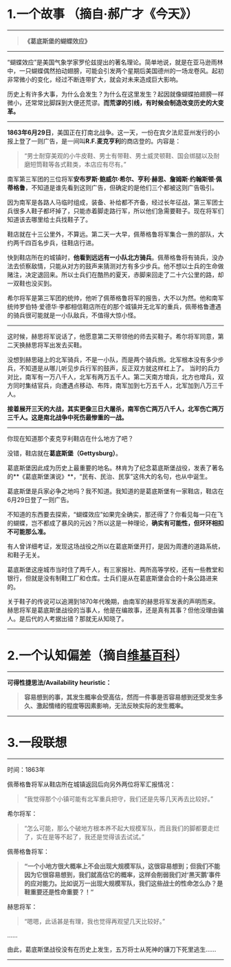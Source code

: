 # 1.一个故事 （摘自·郝广才《今天》）
----------

> **《葛底斯堡的蝴蝶效应》**

----------

 “蝴蝶效应”是美国气象学家罗伦兹提出的著名理论。简单地说，就是在亚马逊雨林中，一只蝴蝶偶然拍动翅膀，可能会引发两个星期后美国德州的一场龙卷风。起初非常微小的变化，经过不断连带扩大，就会对未来造成巨大影响。
 
 历史上有许多大事，为什么会发生？为什么在这里发生？起因就像蝴蝶拍翅膀一样微小，还常常比脚踩到大便还荒谬。**而荒谬的引线，有时候会制造改变历史的大变革。** 

----------


 
 **1863年6月29日**，美国正在打南北战争。这一天，一份在宾夕法尼亚州发行的小报上登了一则广告，是一间叫**R.F.麦克亨利**的商店登的。内容是：
 

> “男士耐穿美观的小牛皮鞋、男士有带鞋、男士威灵顿鞋、国会绑腿以及耐磨短筒鞋等各式鞋类，本店应有尽有。”

 
 南军第三军团的三位将军**安布罗斯·鲍威尔·希尔、亨利·赫思、詹姆斯·约翰斯顿·佩蒂格鲁**，不知道是谁先看到这则广告，但确定的是他们三个都被这则广告吸引。
 
 因为南军是各路人马临时组成，装备、补给都不齐备，经过长年征战，第三军团士兵很多人鞋子都坏掉了，只能赤着脚走路行军，所以他们急需要鞋子。现在将军们知道该去哪里给士兵找鞋子了。
 
 鞋店就在十三公里外，不算远。第二天一大早，佩蒂格鲁将军集合一旅的部队，大约两千四百名步兵，往鞋店行进。
 
 快到鞋店所在的城镇时，**他看到远远有一小队北方骑兵**。佩蒂格鲁将有骑兵，没办法去侦察敌情，只能从对方的鼓声来猜测对方有多少步兵。他不想以士兵的生命做赌注，决定退回来。所以士兵们在酷热的夏天，赤脚来回走了二十六公里的路，却一双鞋也没买到。
 
 希尔将军是第三军团的统帅，他听了佩蒂格鲁将军的报告，大不以为然。他和南军统帅罗伯特·爱德华·李都相信鞋店所在的那个城镇并无北军的重兵，佩蒂格鲁遭遇的骑兵很可能就是一小队敌兵，不值得大惊小怪。

----------


 
 这时候，赫思将军说话了，他愿意第二天带领他的师去买鞋子。希尔将军同意，第二天换赫思将军出发去买鞋。
 
 没想到赫思碰上的北军骑兵，不是一小队，而是两个骑兵旅。北军根本没有多少步兵，不知道是从哪儿听见步兵行军的鼓声，反正双方就这样杠上了。 当时的兵力对比，南军有一万八千人，北军有两万五千人。第二天南方增兵，北方也增兵，双方同时集结官兵，向遭遇点移动、布阵，南军加到七万五千人，北军加到八万三千人。
 
 **接着展开三天的大战，其实更像三日大屠杀，南军伤亡两万八千人，北军伤亡两万三千人。这是南北战争中死伤最惨重的一战。**

----------


 
 你现在知道那个麦克亨利鞋店在什么地方了吧？
 
 没错，鞋店就在**葛底斯堡（Gettysburg）**。
 
 葛底斯堡因此成为历史上最重要的地名。林肯为了纪念葛底斯堡战役，发表了著名的**《葛底斯堡演说》**，“民有、民治、民享”这伟大的名句，也从中诞生。
 
 葛底斯堡是兵家必争之地吗？我不知道。我知道的是葛底斯堡有一家鞋店，鞋店在6月29日登了一则广告。
 
 不知道的东西要去探索，“蝴蝶效应”如果完全确实，那还得了？你看见每一只在飞的蝴蝶，岂不都成了暴风的元凶？所以这是一种理论，**确实有可能性，但环环相扣不可能那么准。**
 
 有人曾详细考证，发现这场战役之所以在葛底斯堡开打，是因为周遭的道路系统，和鞋子无关。
 
 葛底斯堡这座城市当时住了两千人，有三家报社、两所高等学校，还有一些教堂和银行，但就是没有制鞋工厂和仓库。士兵们是从在葛底斯堡会合的十条公路进来的。
 
 关于鞋子的传说可以追溯到1870年代晚期，由南军的赫思将军发表的声明而来。赫思将军是葛底斯堡战役的当事人，他是在编故事，还是真有其事？但他没理由骗人。是后代的人考据出错？那就无从知晓了。

----------
# 2.一个认知偏差（摘自[维基百科](https://zh.wikipedia.org/wiki/%E8%AA%8D%E7%9F%A5%E5%81%8F%E8%AA%A4%E5%88%97%E8%A1%A8#.E6.88.90.E5.9B.A0.E7.90.86.E8.AB.96)）
----------

**可得性捷思法/Availability heuristic：**


> **容易想到的事，其发生概率会受高估，然而一件事是否容易想到还受发生多久、激起情绪的程度等因素影响，无法反映实际的发生概率。**


----------
# 3.一段联想
----------


时间：1863年

佩蒂格鲁将军从鞋店所在城镇返回后向另外两位将军汇报情况：

> “我觉得那个小镇可能有北军重兵把守，我们还是先等几天再去比较好。”

希尔将军：

> “怎么可能，那么个破地方根本养不起大规模军队，而且我们的脚都要走烂了，实在是等不起了，我还是觉得该去试试。”

佩蒂格鲁将军：


> **“一个小地方很大概率上不会出现大规模军队，这很容易想到；但我们不能因为它很容易想到，我们就高估它的概率，这样会削弱我们对‘黑天鹅’事件的应对能力。比如说万一出现大规模军队，我们这些战士的性命怎么办？是鞋重要还是性命重要？！”**

赫思将军：

> “嗯嗯，此话甚是有理，我也觉得再观望几天比较好。”

……

由此，葛底斯堡战役没有在历史上发生，五万将士从死神的镰刀下死里逃生……


----------
